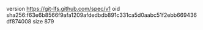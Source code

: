 version https://git-lfs.github.com/spec/v1
oid sha256:f63e6b8566f9afa1209afdedbdb891c331ca5d0aabc51f2ebb669436df874008
size 879
